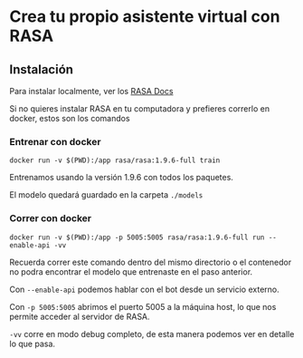 # Crea tu propio asistente virtual con RASA

## Instalación

Para instalar localmente, ver los [RASA Docs](https://rasa.com/docs/rasa/user-guide/installation/)

Si no quieres instalar RASA en tu computadora y prefieres correrlo en docker, estos son los comandos 

### Entrenar con docker
```docker run -v $(PWD):/app rasa/rasa:1.9.6-full train  ```

Entrenamos usando la versión 1.9.6 con todos los paquetes. 

El modelo quedará guardado en la carpeta ```./models```





### Correr con docker
```docker run -v $(PWD):/app -p 5005:5005 rasa/rasa:1.9.6-full run --enable-api -vv```

Recuerda correr este comando dentro del mismo directorio o el contenedor no podra encontrar el modelo que entrenaste en el paso anterior. 

Con ```--enable-api``` podemos hablar con el bot desde un servicio externo.

Con ```-p 5005:5005``` abrimos el puerto 5005 a la máquina host, lo que nos permite acceder al servidor de RASA.

```-vv``` corre en modo debug completo, de esta manera podemos ver en detalle lo que pasa.


